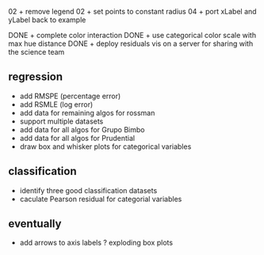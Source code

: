 02 + remove legend
02 + set points to constant radius
04 + port xLabel and yLabel back to example

DONE + complete color interaction
DONE + use categorical color scale with max hue distance
DONE + deploy residuals vis on a server for sharing with the science team

## regression
+ add RMSPE (percentage error) 
+ add RSMLE (log error)
+ add data for remaining algos for rossman
+ support multiple datasets
+ add data for all algos for Grupo Bimbo
+ add data for all algos for Prudential
+ draw box and whisker plots for categorical variables

## classification
+ identify three good classification datasets
+ caculate Pearson residual for categorial variables

## eventually
+ add arrows to axis labels
? exploding box plots
